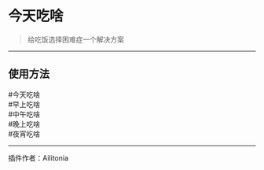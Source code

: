 # 今天吃啥
> 给吃饭选择困难症一个解决方案

---
## 使用方法
\#今天吃啥<br/>
\#早上吃啥<br/>
\#中午吃啥<br/>
\#晚上吃啥<br/>
\#夜宵吃啥<br/>

---
插件作者：Ailitonia